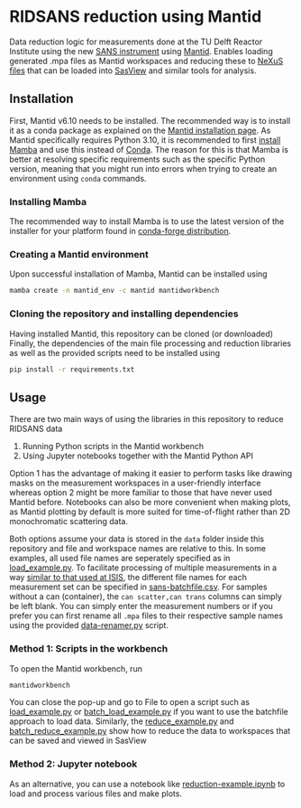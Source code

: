 # RIDSANS reduction using Mantid
Data reduction logic for measurements done at the TU Delft Reactor Institute using the new [SANS instrument](https://www.tudelft.nl/en/faculty-of-applied-sciences/business/facilities/tu-delft-reactor-institute/research-tools-tu-delft-reactor-institute/sans) using [Mantid](https://github.com/mantidproject/mantid). Enables loading generated .mpa files as Mantid workspaces and reducing these to [NeXuS files](https://www.nexusformat.org/) that can be loaded into [SasView](https://www.sasview.org/) and similar tools for analysis.

## Installation
First, Mantid v6.10 needs to be installed. The recommended way is to install it as a conda package as explained on the [Mantid installation page](https://www.mantidproject.org/installation). As Mantid specifically requires Python 3.10, it is recommended to first [install Mamba](https://mamba.readthedocs.io/en/latest/installation/mamba-installation.html) and use this instead of [Conda](https://github.com/conda/conda). The reason for this is that Mamba is better at resolving specific requirements such as the specific Python version, meaning that you might run into errors when trying to create an environment using `conda` commands. 
### Installing Mamba
The recommended way to install Mamba is to use the latest version of the installer for your platform found in [conda-forge distribution](https://github.com/conda-forge/miniforge). 

### Creating a Mantid environment
Upon successful installation of Mamba, Mantid can be installed using
```bash
mamba create -n mantid_env -c mantid mantidworkbench
```

### Cloning the repository and installing dependencies
Having installed Mantid, this repository can be cloned (or downloaded) 
Finally, the dependencies of the main file processing and reduction libraries as well as the provided scripts need to be installed using
```bash
pip install -r requirements.txt
```

## Usage
There are two main ways of using the libraries in this repository to reduce RIDSANS data
1. Running Python scripts in the Mantid workbench
2. Using Jupyter notebooks together with the Mantid Python API

Option 1 has the advantage of making it easier to perform tasks like drawing masks on the measurement workspaces in a user-friendly interface whereas option 2 might be more familiar to those that have never used Mantid before. Notebooks can also be more convenient when making plots, as Mantid plotting by default is more suited for time-of-flight rather than 2D monochromatic scattering data.

Both options assume your data is stored in the `data` folder inside this repository and file and workspace names are relative to this. In some examples, all used file names are seperately specified as in [load_example.py](load_example.py). To facilitate processing of multiple measurements in a way [similar to that used at ISIS](https://www.isis.stfc.ac.uk/Pages/SANSdataReduction.aspx), the different file names for each measurement set can be specified in [sans-batchfile.csv](sans-batchfile.csv). For samples without a can (container), the `can scatter,can trans` columns can simply be left blank. You can simply enter the measurement numbers or if you prefer you can first rename all `.mpa` files to their respective sample names using the provided [data-renamer.py](data-renamer.py) script. 

### Method 1: Scripts in the workbench
To open the Mantid workbench, run
```bash
mantidworkbench
```
You can close the pop-up and go to File to open a script such as [load_example.py](load_example.py) or [batch_load_example.py](batch_load_example.py) if you want to use the batchfile approach to load data. Similarly, the [reduce_example.py](reduce_example.py) and [batch_reduce_example.py](batch_reduce_example.py) show how to reduce the data to workspaces that can be saved and viewed in SasView

### Method 2: Jupyter notebook
As an alternative, you can use a notebook like [reduction-example.ipynb](reduction-example.ipynb) to load and process various files and make plots. 